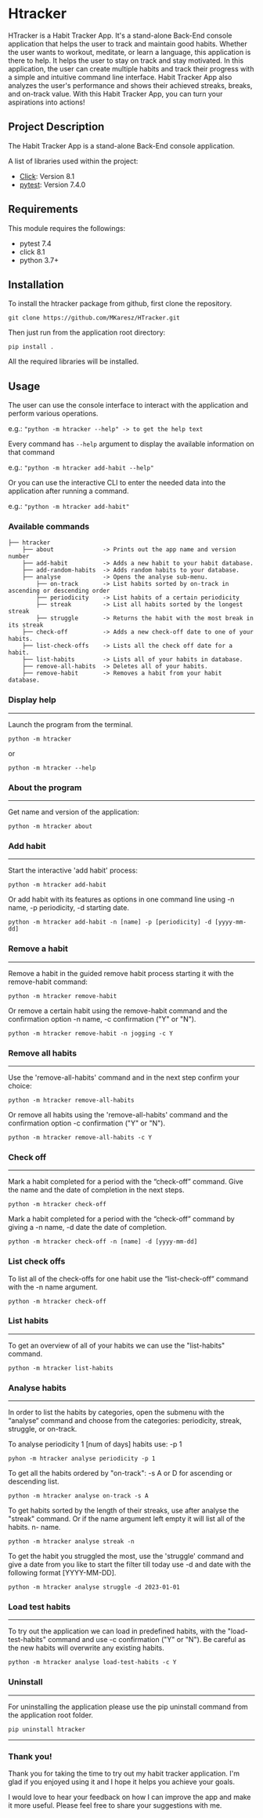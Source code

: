# Htracker

HTracker is a Habit Tracker App. It's a stand-alone Back-End console application that helps the user to track and maintain good habits. Whether the user wants to workout, meditate, or learn a language, this application is there to help. It helps the user to stay on track and stay motivated. In this application, the user can create multiple habits and track their progress with a simple and intuitive command line interface. Habit Tracker App also analyzes the user's performance and shows their achieved streaks, breaks, and on-track value. With this Habit Tracker App, you can turn your aspirations into actions!

## Project Description
The Habit Tracker App is a stand-alone Back-End console application.  

A list of libraries used within the project:
* [Click](https://click.palletsprojects.com/en/8.1.x/): Version 8.1
* [pytest](https://docs.pytest.org/en/7.4.x/): Version 7.4.0


## Requirements

This module requires the followings:
* pytest 7.4
* click 8.1
* python 3.7+

## Installation
To install the htracker package from github, first clone the repository.

```git clone https://github.com/MKaresz/HTracker.git```

Then just run from the application root directory:

```pip install .```


All the required libraries will be installed.

## Usage
The user can use the console interface to interact with the application and perform various operations.

e.g.:
```"python -m htracker --help" -> to get the help text```

Every command has ```--help``` argument to display the available information on that command

e.g.: ```"python -m htracker add-habit --help"```


Or you can use the interactive CLI to enter the needed data into the application after running a command.

e.g.: ```"python -m htracker add-habit"```


### Available commands
```
├── htracker
    ├── about              -> Prints out the app name and version number
    ├── add-habit          -> Adds a new habit to your habit database.
    ├── add-random-habits  -> Adds random habits to your database.
    ├── analyse            -> Opens the analyse sub-menu.
        ├── on-track       -> List habits sorted by on-track in ascending or descending order
        ├── periodicity    -> List habits of a certain periodicity
        ├── streak         -> List all habits sorted by the longest streak
        ├── struggle       -> Returns the habit with the most break in its streak
    ├── check-off          -> Adds a new check-off date to one of your habits.
    ├── list-check-offs    -> Lists all the check off date for a habit.
    ├── list-habits        -> Lists all of your habits in database.
    ├── remove-all-habits  -> Deletes all of your habits.
    ├── remove-habit       -> Removes a habit from your habit database.
```

### Display help
***
Launch the program from the terminal.

```python -m htracker```

or

```python -m htracker --help```

### About the program
***
Get name and version of the application:

```python -m htracker about```  
       

### Add habit
***
Start the interactive 'add habit' process:

```python -m htracker add-habit```        

Or add habit with its features as options in one command line using -n name, -p periodicity, -d starting date.

```python -m htracker add-habit -n [name] -p [periodicity] -d [yyyy-mm-dd]```


### Remove a habit
***
Remove a habit in the guided remove habit process starting it with the remove-habit command:

```python -m htracker remove-habit```

Or remove a certain habit using the remove-habit command and the confirmation option -n name, -c confirmation ("Y" or "N").

```python -m htracker remove-habit -n jogging -c Y```


### Remove all habits
***
Use the 'remove-all-habits' command and in the next step confirm your choice:

```python -m htracker remove-all-habits```


Or remove all habits using the 'remove-all-habits' command and the confirmation option -c confirmation ("Y" or "N").

```python -m htracker remove-all-habits -c Y```


### Check off
***
Mark a habit completed for a period with the “check-off” command. Give the name and the date of completion in the next steps.

```python -m htracker check-off```


Mark a habit completed for a period with the “check-off” command by giving a -n name, -d date the date of completion.

```python -m htracker check-off -n [name] -d [yyyy-mm-dd]```

### List check offs

To list all of the check-offs for one habit use the “list-check-off“ command with the -n name argument.

```python -m htracker check-off```


### List habits
***
To get an overview of all of your habits we can use the "list-habits" command.

```python -m htracker list-habits```

### Analyse habits
***
In order to list the habits by categories, open the submenu with the “analyse“ command
and choose from the categories: periodicity, streak, struggle, or on-track.

To analyse periodicity 1 [num of days] habits use: -p 1

```pyhon -m htracker analyse periodicity -p 1```

To get all the habits ordered by "on-track": -s A or D for ascending or descending list.

```python -m htracker analyse on-track -s A```

To get habits sorted by the length of their streaks, use after analyse the "streak" command. Or if the name argument left empty it will list all of the habits. n- name.

```python -m htracker analyse streak -n```

To get the habit you struggled the most, use the 'struggle' command and give a date from you like to start the filter till today use -d and date with the following format [YYYY-MM-DD].

```python -m htracker analyse struggle -d 2023-01-01```

### Load test habits
***
To try out the application we can load in predefined habits, with the "load-test-habits" command and use -c confirmation ("Y" or "N"). Be careful as the new habits will overwrite any existing habits.

```python -m htracker analyse load-test-habits -c Y```


### Uninstall
***
For uninstalling the application please use the pip uninstall command from the application root folder.

```pip uninstall htracker```

***
### Thank you!
Thank you for taking the time to try out my habit tracker application. I'm glad if you enjoyed using it and I hope it helps you achieve your goals.

I would love to hear your feedback on how I can improve the app and make it more useful. Please feel free to share your suggestions with me.